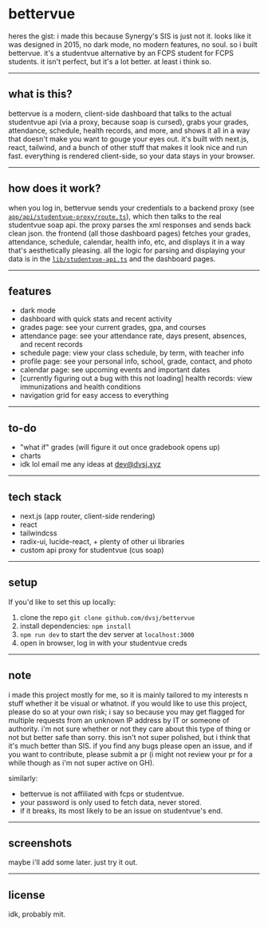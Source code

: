 # bettervue

heres the gist: i made this because Synergy's SIS is just not it. looks like it was designed in 2015, no dark mode, no modern features, no soul. so i built bettervue. it's a studentvue alternative by an FCPS student for FCPS students. it isn't perfect, but it's a lot better. at least i think so.

---

## what is this?

bettervue is a modern, client-side dashboard that talks to the actual studentvue api (via a proxy, because soap is cursed), grabs your grades, attendance, schedule, health records, and more, and shows it all in a way that doesn't make you want to gouge your eyes out. it's built with next.js, react, tailwind, and a bunch of other stuff that makes it look nice and run fast. everything is rendered client-side, so your data stays in your browser.

---

## how does it work?

when you log in, bettervue sends your credentials to a backend proxy (see [`app/api/studentvue-proxy/route.ts`](app/api/studentvue-proxy/route.ts)), which then talks to the real studentvue soap api. the proxy parses the xml responses and sends back clean json. the frontend (all those dashboard pages) fetches your grades, attendance, schedule, calendar, health info, etc, and displays it in a way that's aesthetically pleasing. all the logic for parsing and displaying your data is in the [`lib/studentvue-api.ts`](lib/studentvue-api.ts) and the dashboard pages.

---

## features

- dark mode
- dashboard with quick stats and recent activity
- grades page: see your current grades, gpa, and courses
- attendance page: see your attendance rate, days present, absences, and recent records
- schedule page: view your class schedule, by term, with teacher info
- profile page: see your personal info, school, grade, contact, and photo
- calendar page: see upcoming events and important dates
- [currently figuring out a bug with this not loading] health records: view immunizations and health conditions
- navigation grid for easy access to everything

---

## to-do

- "what if" grades (will figure it out once gradebook opens up)
- charts
- idk lol email me any ideas at dev@dvsj.xyz

---

## tech stack

- next.js (app router, client-side rendering)
- react
- tailwindcss
- radix-ui, lucide-react, + plenty of other ui libraries
- custom api proxy for studentvue (cus soap)

---

## setup

If you'd like to set this up locally:

1. clone the repo `git clone github.com/dvsj/bettervue`
2. install dependencies: `npm install`
3. `npm run dev` to start the dev server at `localhost:3000`
4. open in browser, log in with your studentvue creds

---

## note

i made this project mostly for me, so it is mainly tailored to my interests n stuff whether it be visual or whatnot. if you would like to use this project, please do so at your own risk; i say so because you may get flagged for multiple requests from an unknown IP address by IT or someone of authority. i'm not sure whether or not they care about this type of thing or not but better safe than sorry. this isn't not super polished, but i think that it's much better than SIS. if you find any bugs please open an issue, and if you want to contribute, please submit a pr (i might not review your pr for a while though as i'm not super active on GH). 

similarly: 

- bettervue is not affiliated with fcps or studentvue. 
- your password is only used to fetch data, never stored.
- if it breaks, its most likely to be an issue on studentvue's end.

---

## screenshots
maybe i'll add some later. just try it out.

---

## license
idk, probably mit.
